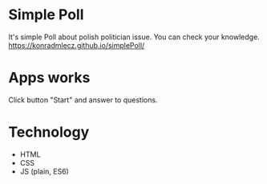 # Simple Poll 
 It's simple Poll about polish  politician issue. You can check your knowledge.
https://konradmlecz.github.io/simplePoll/
# Apps works
Click button "Start" and answer to questions.
# Technology
- HTML
- CSS
- JS (plain, ES6)

